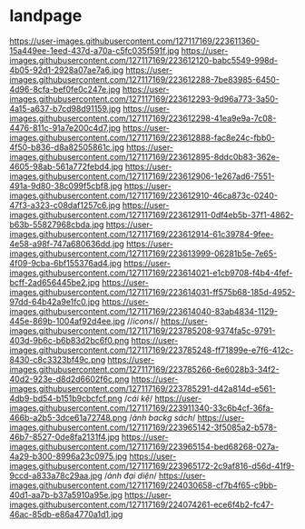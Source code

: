 # landpage
https://user-images.githubusercontent.com/127117169/223611360-15a449ee-1eed-437d-a70a-c5fc035f591f.jpg
https://user-images.githubusercontent.com/127117169/223612120-babc5549-998d-4b05-92d1-2928a07ae7a6.jpg
https://user-images.githubusercontent.com/127117169/223612288-7be83985-6450-4d96-8cfa-bef0fe0c247e.jpg
https://user-images.githubusercontent.com/127117169/223612293-9d96a773-3a50-4a15-a637-b7cd98d91159.jpg
https://user-images.githubusercontent.com/127117169/223612298-41ea9e9a-7c08-4476-811c-91a7e200c4d7.jpg
https://user-images.githubusercontent.com/127117169/223612888-fac8e24c-fbb0-4f50-b836-d8a82505861c.jpg
https://user-images.githubusercontent.com/127117169/223612895-8ddc0b83-362e-4605-98ab-561a772febd4.jpg
https://user-images.githubusercontent.com/127117169/223612906-1e267ad6-7551-491a-9d80-38c099f5cbf8.jpg
https://user-images.githubusercontent.com/127117169/223612910-46ca873c-0240-47f3-a323-c08daf1257c6.jpg
https://user-images.githubusercontent.com/127117169/223612911-0df4eb5b-37f1-4862-b63b-55827968cbda.jpg
https://user-images.githubusercontent.com/127117169/223612914-61c39784-9fee-4e58-a98f-747a680636dd.jpg
https://user-images.githubusercontent.com/127117169/223613999-06281b5e-7e65-4f09-9cba-6bf155376ad4.jpg
https://user-images.githubusercontent.com/127117169/223614021-e1cb9708-f4b4-4fef-bcff-2ad656445be2.jpg
https://user-images.githubusercontent.com/127117169/223614031-ff575b68-185d-4952-97dd-64b42a9e1fc0.jpg
https://user-images.githubusercontent.com/127117169/223614040-83ab4834-1129-445e-869b-1004af92d4ee.jpg
//*icons*//
https://user-images.githubusercontent.com/127117169/223785208-9374fa5c-9791-403d-9b6c-b6b83d2bc6f0.png
https://user-images.githubusercontent.com/127117169/223785248-ff71899e-e7f6-412c-8430-c8c3323bf49c.png
https://user-images.githubusercontent.com/127117169/223785266-6e6028b3-34f2-40d2-923e-d8d2d6602f6c.png
https://user-images.githubusercontent.com/127117169/223785291-d42a814d-e561-4db9-bd54-b151b9cbcfcf.png
/*cái kệ*/
https://user-images.githubusercontent.com/127117169/223911340-33c6b4cf-36fa-466b-a2b5-3dce61a72748.png
/*ảnh backg sách*/
https://user-images.githubusercontent.com/127117169/223965142-3f5085a2-b578-46b7-8527-0de8fa2131f4.jpg
https://user-images.githubusercontent.com/127117169/223965154-bed68268-027a-4a29-b300-8996a23c0975.jpg
https://user-images.githubusercontent.com/127117169/223965172-2c9af816-d56d-41f9-9ccd-a833a78c29aa.jpg
/*ảnh đại diện*/
https://user-images.githubusercontent.com/127117169/224030658-cf7b4f65-c9bb-40d1-aa7b-b37a5910a95e.jpg
https://user-images.githubusercontent.com/127117169/224074261-ece6f4b2-fc47-46ac-85db-e86a4770a1d1.jpg

